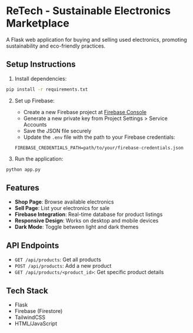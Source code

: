 # ReTech - Sustainable Electronics Marketplace

A Flask web application for buying and selling used electronics, promoting sustainability and eco-friendly practices.

## Setup Instructions

1. Install dependencies:
```bash
pip install -r requirements.txt
```

2. Set up Firebase:
   - Create a new Firebase project at [Firebase Console](https://console.firebase.google.com)
   - Generate a new private key from Project Settings > Service Accounts
   - Save the JSON file securely
   - Update the `.env` file with the path to your Firebase credentials:
   ```
   FIREBASE_CREDENTIALS_PATH=path/to/your/firebase-credentials.json
   ```

3. Run the application:
```bash
python app.py
```

## Features

- **Shop Page**: Browse available electronics
- **Sell Page**: List your electronics for sale
- **Firebase Integration**: Real-time database for product listings
- **Responsive Design**: Works on desktop and mobile devices
- **Dark Mode**: Toggle between light and dark themes

## API Endpoints

- `GET /api/products`: Get all products
- `POST /api/products`: Add a new product
- `GET /api/products/<product_id>`: Get specific product details

## Tech Stack

- Flask
- Firebase (Firestore)
- TailwindCSS
- HTML/JavaScript
